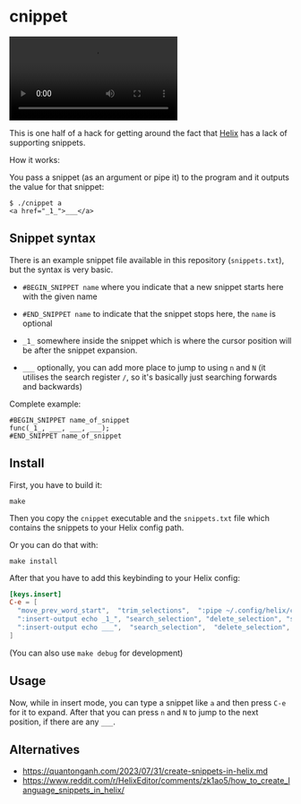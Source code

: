 # cnippet

![Demo](https://github.com/xyl1t/cdn/raw/refs/heads/main/cnippet/cnippet_demo.mp4)

This is one half of a hack for getting around the fact that
[Helix](https://helix-editor.com/) has a lack of supporting snippets.

How it works:

You pass a snippet (as an argument or pipe it) to the program and it outputs
the value for that snippet:

```
$ ./cnippet a
<a href="_1_">___</a>
```

## Snippet syntax

There is an example snippet file available in this repository (`snippets.txt`),
but the syntax is very basic.

- `#BEGIN_SNIPPET name` where you indicate that a new snippet starts here with
  the given name

- `#END_SNIPPET name` to indicate that the snippet stops here, the `name` is
  optional

- `_1_` somewhere inside the snippet which is where the cursor position will be
  after the snippet expansion.

- `___` optionally, you can add more place to jump to using `n` and `N` (it
  utilises the search register `/`, so it's basically just searching forwards
  and backwards)

Complete example:

```
#BEGIN_SNIPPET name_of_snippet
func(_1_, ___, ___, ___);
#END_SNIPPET name_of_snippet
```

## Install

First, you have to build it:

```
make
```

Then you copy the `cnippet` executable and the `snippets.txt` file which
contains the snippets to your Helix config path.

Or you can do that with:

```
make install
```

After that you have to add this keybinding to your Helix config:

```toml
[keys.insert]
C-e = [
  "move_prev_word_start",  "trim_selections",  ":pipe ~/.config/helix/cnippet",
  ":insert-output echo _1_", "search_selection", "delete_selection", "search_next", "delete_selection",
  ":insert-output echo ___",  "search_selection",  "delete_selection", "insert_mode"
]
```

(You can also use `make debug` for development)

## Usage

Now, while in insert mode, you can type a snippet like `a` and then press `C-e` 
for it to expand. After that you can press `n` and `N` to jump to the next 
position, if there are any `___`.

## Alternatives 

- <https://quantonganh.com/2023/07/31/create-snippets-in-helix.md>
- <https://www.reddit.com/r/HelixEditor/comments/zk1ao5/how_to_create_language_snippets_in_helix/>

